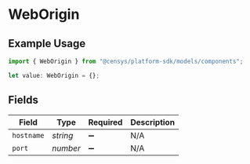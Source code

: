 # WebOrigin

## Example Usage

```typescript
import { WebOrigin } from "@censys/platform-sdk/models/components";

let value: WebOrigin = {};
```

## Fields

| Field              | Type               | Required           | Description        |
| ------------------ | ------------------ | ------------------ | ------------------ |
| `hostname`         | *string*           | :heavy_minus_sign: | N/A                |
| `port`             | *number*           | :heavy_minus_sign: | N/A                |